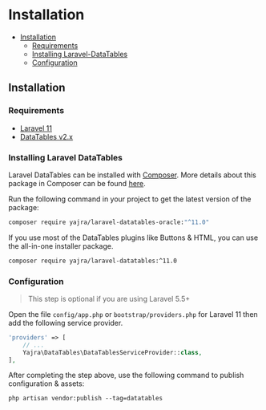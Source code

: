 # Installation

- [Installation](#installation)
	- [Requirements](#requirements)
    - [Installing Laravel-DataTables](#installing-laravel-datatables)
    - [Configuration](#configuration)

<a name="installation"></a>
## Installation

<a name="requirements"></a>
### Requirements

- [Laravel 11](https://github.com/laravel/framework)
- [DataTables v2.x](http://datatables.net/)

<a name="installing-laravel-datatables"></a>
### Installing Laravel DataTables

Laravel DataTables can be installed with [Composer](http://getcomposer.org/doc/00-intro.md). More details about this package in Composer can be found [here](https://packagist.org/packages/yajra/laravel-datatables-oracle).

Run the following command in your project to get the latest version of the package:

```bash
composer require yajra/laravel-datatables-oracle:"^11.0"
```

If you use most of the DataTables plugins like Buttons & HTML, you can use the all-in-one installer package.

```bash
composer require yajra/laravel-datatables:^11.0
```

<a name="configuration"></a>
### Configuration
> This step is optional if you are using Laravel 5.5+

Open the file ```config/app.php``` or ```bootstrap/providers.php``` for Laravel 11 then add the following service provider.

```php
'providers' => [
    // ...
    Yajra\DataTables\DataTablesServiceProvider::class,
],
```

After completing the step above, use the following command to publish configuration & assets:

```
php artisan vendor:publish --tag=datatables
```

